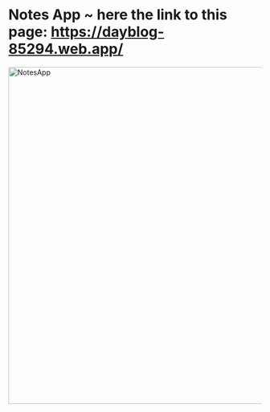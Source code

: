 # Notes App ~ here the link to this page:  https://dayblog-85294.web.app/
<img width="670" alt="NotesApp" src="https://user-images.githubusercontent.com/96326525/182929505-ec5d7a6c-79a4-40c7-b077-5ad52d98b833.png">


